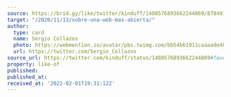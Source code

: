 ```yaml
---
source: https://brid.gy/like/twitter/kinduff/1488576893662244869/87849180
target: "/2020/11/13/sobre-una-web-mas-abierta/"
author:
  type: card
  name: Sergio Collazos
  photo: https://webmention.io/avatar/pbs.twimg.com/bb54b61911caaaade4831480086661647f2b049abfb893b185db2f9d60eb179c.jpg
  url: https://twitter.com/Sergio_Collazos
source_url: https://twitter.com/kinduff/status/1488576893662244869#favorited-by-87849180
property: like-of
published:
published_at:
received_at: '2022-02-01T19:31:12Z'
---
```


